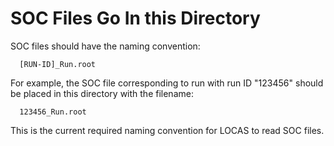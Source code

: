 SOC Files Go In this Directory
==========

SOC files should have the naming convention:

      [RUN-ID]_Run.root

For example, the SOC file corresponding to run with run ID "123456" should be placed in this directory with the filename:

      123456_Run.root

This is the current required naming convention for LOCAS to read SOC files.
